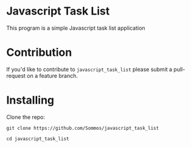 # Javascript Task List

This program is a simple Javascript task list application

# Contribution 

If you'd like to contribute to `javascript_task_list` please submit a pull-request on a feature branch.

# Installing

Clone the repo:

    git clone https://github.com/Sommos/javascript_task_list

    cd javascript_task_list
